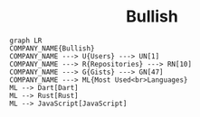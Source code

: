 <h1 align="center">Bullish</h1>

```mermaid
graph LR
COMPANY_NAME{Bullish}
COMPANY_NAME ---> U{Users} ---> UN[1]
COMPANY_NAME ---> R{Repositories} ---> RN[10]
COMPANY_NAME ---> G{Gists} ---> GN[47]
COMPANY_NAME ---> ML{Most Used<br>Languages}
ML --> Dart[Dart]
ML --> Rust[Rust]
ML --> JavaScript[JavaScript]
```
